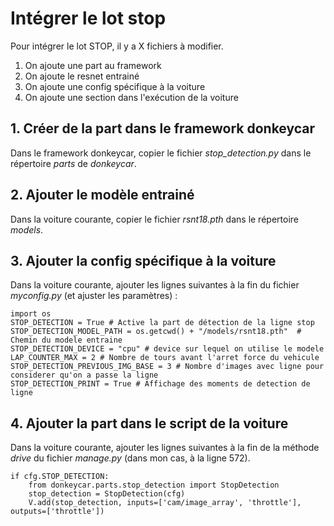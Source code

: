 # Intégrer le lot stop

Pour intégrer le lot STOP, il y a X fichiers à modifier.

1. On ajoute une part au framework
2. On ajoute le resnet entrainé
3. On ajoute une config spécifique à la voiture
4. On ajoute une section dans l'exécution de la voiture


## 1. Créer de la part dans le framework donkeycar
Dans le framework donkeycar, copier le fichier *stop_detection.py* dans le répertoire *parts* de *donkeycar*.

## 2. Ajouter le modèle entrainé
Dans la voiture courante, copier le fichier *rsnt18.pth* dans le répertoire *models*.

## 3. Ajouter la config spécifique à la voiture
Dans la voiture courante, ajouter les lignes suivantes à la fin du fichier *myconfig.py* (et ajuster les paramètres) :

	import os
	STOP_DETECTION = True # Active la part de détection de la ligne stop
	STOP_DETECTION_MODEL_PATH = os.getcwd() + "/models/rsnt18.pth"  # Chemin du modele entraine
	STOP_DETECTION_DEVICE = "cpu" # device sur lequel on utilise le modele
	LAP_COUNTER_MAX = 2 # Nombre de tours avant l'arret force du vehicule
	STOP_DETECTION_PREVIOUS_IMG_BASE = 3 # Nombre d'images avec ligne pour considerer qu'on a passe la ligne
	STOP_DETECTION_PRINT = True # Affichage des moments de detection de ligne


## 4. Ajouter la part dans le script de la voiture

Dans la voiture courante, ajouter les lignes suivantes à la fin de la méthode *drive* du fichier *manage.py* (dans mon cas, à la ligne 572).

	if cfg.STOP_DETECTION:
        from donkeycar.parts.stop_detection import StopDetection
        stop_detection = StopDetection(cfg)
        V.add(stop_detection, inputs=['cam/image_array', 'throttle'], outputs=['throttle'])
